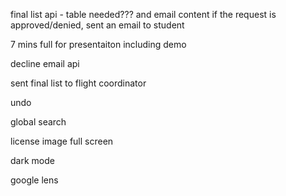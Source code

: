 
final list api - table needed??? and email content
if the request is approved/denied, sent an email to student

7 mins full for presentaiton including demo



decline email api

sent final list to flight coordinator

undo



global search

license image full screen

dark mode

google lens